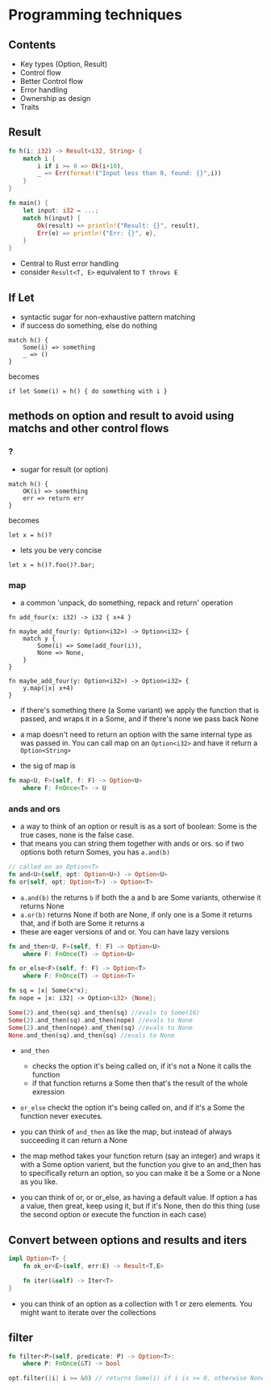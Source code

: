 # Programming techniques

## Contents
* Key types (Option, Result)
* Control flow
* Better Control flow
* Error handling
* Ownership as design
* Traits

## Result

```rs
fn h(i: i32) -> Result<i32, String> {
	match i {
		i if i >= 0 => Ok(i+10),
		_ => Err(format!("Input less than 0, found: {}",i))
	}
}

fn main() {
	let input: i32 = ...;
	match h(input) {
		Ok(result) => println!("Result: {}", result),
		Err(e) => println!("Err: {}", e},
	}
}
```

* Central to Rust error handling
* consider `Result<T, E>` equivalent to `T throws E`

## If Let
* syntactic sugar for non-exhaustive pattern matching
* if success do something, else do nothing

``` 
match h() {
	Some(i) => something
	_ => ()
}
```
becomes
```
if let Some(i) = h() { do something with i }
```

## methods on option and result to avoid using matchs and other control flows
### ?
* sugar for result (or option)
```
match h() {
	OK(i) => something
	err => return err
}
```
becomes
```
let x = h()?
```

* lets you be very concise

```
let x = h()?.foo()?.bar;
```

### map
* a common 'unpack, do something, repack and return' operation
```
fn add_four(x: i32) -> i32 { x+4 }

fn maybe_add_four(y: Option<i32>) -> Option<i32> {
	match y {
		Some(i) => Some(add_four(i)),
		None => None,
	}
}
```

```
fn maybe_add_four(y: Option<i32>) -> Option<i32> {
	y.map(|x| x+4)
}
```

* if there's something there (a Some variant) we apply the function that is passed, and wraps it in a Some, and if there's none we pass back None
* a map doesn't need to return an option with the same internal type as was passed in. You can call map on an `Option<i32>` and have it return a `Option<String>`

* the sig of map is

```rust
fn map<U, F>(self, f: F) -> Option<U>
	where F: FnOnce<T> -> U
```

### ands and ors
* a way to think of an option or result is as a sort of boolean: Some is the true cases, none is the false case.
* that means you can string them together with ands or ors. so if two options both return Somes, you has `a.and(b)`

```rust
// called on an Option<T>
fn and<U>(self, opt: Option<U>) -> Option<U>
fn or(self, opt: Option<T>) -> Option<T>
```
* `a.and(b)` the returns `b` if both the a and b are Some variants, otherwise it returns None
* `a.or(b)` returns None if both are None, if only one is a Some it returns that, and if both are Some it returns a
* these are eager versions of and or. You can have lazy versions

```rust
fn and_then<U, F>(self, f: F) -> Option<U>
	where F: FnOnce(T) -> Option<U>

fn or_else<F>(self, f: F) -> Option<T>
	where F: FnOnce(T) -> Option<T>

fn sq = |x| Some(x*x);
fn nope = |x: i32| -> Option<i32> {None};

Some(2).and_then(sq).and_then(sq) //evals to Some(16)
Some(2).and_then(sq).and_then(nope) //evals to None
Some(2).and_then(nope).and_then(sq) //evals to None
None.and_then(sq).and_then(sq) //evals to None
```

* `and_then`
	* checks the option it's being called on, if it's not a None it calls the function
	* if that function returns a Some then that's the result of the whole exression

* `or_else` checkt the option it's being called on, and if it's a Some the function never executes.

* you can think of `and_then` as like the map, but instead of always succeeding it can return a None
* the map method takes your function return (say an integer) and wraps it with a Some option varient, but the function you give to an and_then has to specifically return an option, so you can make it be a Some or a None as you like.

* you can think of or, or or_else, as having a default value. If option a has a value, then great, keep using it, but if it's None, then do this thing (use the second option or execute the function in each case)

## Convert between options and results and iters
```rust
impl Option<T> {
	fn ok_or<E>(self, err:E) -> Result<T,E>

	fn iter(&self) -> Iter<T>
}
```
* you can think of an option as a collection with 1 or zero elements. You might want to iterate over the collections

## filter
```rust
fn filter<P>(self, predicate: P) -> Option<T>:
	where P: FnOnce(&T) -> bool

opt.filter(|i| i >= &0) // returns Some(i) if i is >= 0, otherwise None
```

